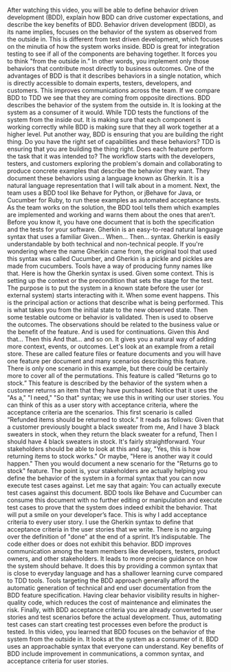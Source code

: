 After watching this video, you will be able to define behavior driven
development (BDD), explain how BDD can drive customer expectations, and describe
the key benefits of BDD. Behavior driven development (BDD), as its name implies,
focuses on the behavior of the system as observed from the outside in. This is
different from test driven development, which focuses on the minutia of how the
system works inside. BDD is great for integration testing to see if all of the
components are behaving together. It forces you to think "from the outside in.”
In other words, you implement only those behaviors that contribute most directly
to business outcomes. One of the advantages of BDD is that it describes
behaviors in a single notation, which is directly accessible to domain experts,
testers, developers, and customers. This improves communications across the
team. If we compare BDD to TDD we see that they are coming from opposite
directions. BDD describes the behavior of the system from the outside in. It is
looking at the system as a consumer of it would. While TDD tests the functions
of the system from the inside out. It is making sure that each component is
working correctly while BDD is making sure that they all work together at a
higher level. Put another way, BDD is ensuring that you are building the right
thing. Do you have the right set of capabilities and these behaviors? TDD is
ensuring that you are building the thing right. Does each feature perform the
task that it was intended to? The workflow starts with the developers, testers,
and customers exploring the problem's domain and collaborating to produce
concrete examples that describe the behavior they want. They document these
behaviors using a language known as Gherkin. It is a natural language
representation that I will talk about in a moment. Next, the team uses a BDD
tool like Behave for Python, or jBehave for Java, or Cucumber for Ruby, to run
these examples as automated acceptance tests. As the team works on the solution,
the BDD tool tells them which examples are implemented and working and warns
them about the ones that aren’t. Before you know it, you have one document that
is both the specification and the tests for your software. Gherkin is an
easy-to-read natural language syntax that uses a familiar Given... When...
Then... syntax. Gherkin is easily understandable by both technical and
non-technical people. If you're wondering where the name Gherkin came from, the
original tool that used this syntax was called Cucumber, and Gherkin is a pickle
and pickles are made from cucumbers. Tools have a way of producing funny names
like that. Here is how the Gherkin syntax is used. Given some context. This is
setting up the context or the precondition that sets the stage for the test. The
purpose is to put the system in a known state before the user (or external
system) starts interacting with it. When some event happens. This is the
principal action or actions that describe what is being performed. This is what
takes you from the initial state to the new observed state. Then some testable
outcome or behavior is validated. Then is used to observe the outcomes. The
observations should be related to the business value or the benefit of the
feature. And is used for continuations. Given this And that… Then this And that…
and so on. It gives you a natural way of adding more context, events, or
outcomes. Let's look at an example from a retail store. These are called feature
files or feature documents and you will have one feature per document and many
scenarios describing this feature. There is only one scenario in this example,
but there could be certainly more to cover all of the permutations. This feature
is called “Returns go to stock.” This feature is described by the behavior of
the system when a customer returns an item that they have purchased. Notice that
it uses the "As a," "I need," "So that" syntax; we use this in writing our user
stories. You can think of this as a user story with acceptance criteria, where
the acceptance criteria are the scenarios. This first scenario is called
“Refunded items should be returned to stock.” It reads as follows: Given that a
customer previously bought a black sweater from me, And I have 3 black sweaters
in stock, when they return the black sweater for a refund, Then I should have 4
black sweaters in stock. It's fairly straightforward. Your stakeholders should
be able to look at this and say, "Yes, this is how returning items to stock
works." Or maybe, "Here is another way it could happen." Then you would document
a new scenario for the "Returns go to stock" feature. The point is, your
stakeholders are actually helping you define the behavior of the system in a
formal syntax that you can now execute test cases against. Let me say that
again: You can actually execute test cases against this document. BDD tools like
Behave and Cucumber can consume this document with no further editing or
manipulation and execute test cases to prove that the system does indeed exhibit
the behavior. That will put a smile on your developer’s face. This is why I add
acceptance criteria to every user story. I use the Gherkin syntax to define that
acceptance criteria in the user stories that we write. There is no arguing over
the definition of "done" at the end of a sprint. It’s indisputable. The code
either does or does not exhibit this behavior. BDD improves communication among
the team members like developers, testers, product owners, and other
stakeholders. It leads to more precise guidance on how the system should behave.
It does this by providing a common syntax that is close to everyday language and
has a shallower learning curve compared to TDD tools. Tools targeting the BDD
approach generally afford the automatic generation of technical and end user
documentation from the BDD feature specification. Having clear behavior
visibility results in higher-quality code, which reduces the cost of maintenance
and eliminates the risk. Finally, with BDD acceptance criteria you are already
converted to user stories and test scenarios before the actual development.
Thus, automating test cases can start creating test processes even before the
product is tested. In this video, you learned that BDD focuses on the behavior
of the system from the outside in. It looks at the system as a consumer of it.
BDD uses an approachable syntax that everyone can understand. Key benefits of
BDD include improvement in communications, a common syntax, and acceptance
criteria for user stories.